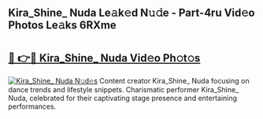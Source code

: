 ## Kira_Shine_ Nuda Le𝚊k𝚎d N𝚞𝚍e - Part-4ru Vid𝚎o Photos Le𝚊ks 6RXme

# <h2><a href="http://fbbxm0.evod.top/?m=Kira_Shine_+Nuda">🔗 👉🔴 Kira_Shine_ Nuda Vid𝚎o Ph𝚘t𝚘s</a></h2>

[![Kira_Shine_ Nuda N𝚞d𝚎s](https://i.imgur.com/8V9OHl7.gif)](http://fbbxm0.evod.top/?m=Kira_Shine_+Nuda)
Content creator Kira_Shine_ Nuda focusing on dance trends and lifestyle snippets. Charismatic performer Kira_Shine_ Nuda, celebrated for their captivating stage presence and entertaining performances. 
